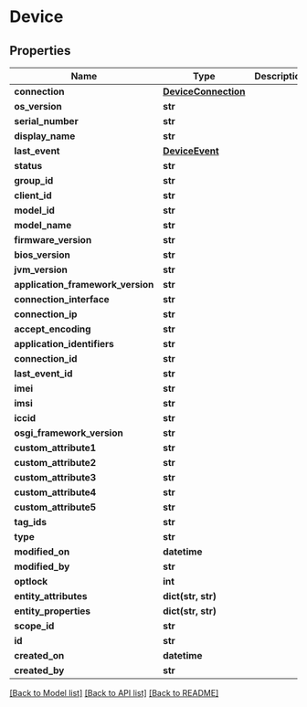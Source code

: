 # Device

## Properties
Name | Type | Description | Notes
------------ | ------------- | ------------- | -------------
**connection** | [**DeviceConnection**](DeviceConnection.md) |  | [optional] 
**os_version** | **str** |  | [optional] 
**serial_number** | **str** |  | [optional] 
**display_name** | **str** |  | [optional] 
**last_event** | [**DeviceEvent**](DeviceEvent.md) |  | [optional] 
**status** | **str** |  | [optional] 
**group_id** | **str** |  | [optional] 
**client_id** | **str** |  | [optional] 
**model_id** | **str** |  | [optional] 
**model_name** | **str** |  | [optional] 
**firmware_version** | **str** |  | [optional] 
**bios_version** | **str** |  | [optional] 
**jvm_version** | **str** |  | [optional] 
**application_framework_version** | **str** |  | [optional] 
**connection_interface** | **str** |  | [optional] 
**connection_ip** | **str** |  | [optional] 
**accept_encoding** | **str** |  | [optional] 
**application_identifiers** | **str** |  | [optional] 
**connection_id** | **str** |  | [optional] 
**last_event_id** | **str** |  | [optional] 
**imei** | **str** |  | [optional] 
**imsi** | **str** |  | [optional] 
**iccid** | **str** |  | [optional] 
**osgi_framework_version** | **str** |  | [optional] 
**custom_attribute1** | **str** |  | [optional] 
**custom_attribute2** | **str** |  | [optional] 
**custom_attribute3** | **str** |  | [optional] 
**custom_attribute4** | **str** |  | [optional] 
**custom_attribute5** | **str** |  | [optional] 
**tag_ids** | **str** |  | [optional] 
**type** | **str** |  | [optional] 
**modified_on** | **datetime** |  | [optional] 
**modified_by** | **str** |  | [optional] 
**optlock** | **int** |  | [optional] 
**entity_attributes** | **dict(str, str)** |  | [optional] 
**entity_properties** | **dict(str, str)** |  | [optional] 
**scope_id** | **str** |  | [optional] 
**id** | **str** |  | [optional] 
**created_on** | **datetime** |  | [optional] 
**created_by** | **str** |  | [optional] 

[[Back to Model list]](../README.md#documentation-for-models) [[Back to API list]](../README.md#documentation-for-api-endpoints) [[Back to README]](../README.md)



